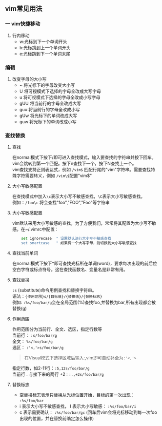 ## vim常见用法

### 一 vim快捷移动
1. 行内移动
    + w:光标到下一个单词开头
    + b:光标跳到上一个单词开头
    + e:光标跳到下一个单词末尾

### 编辑
1. 改变字母的大小写
    + ~ 将光标下的字母改变大小写
    + U 将可视模式下选择的字母全改成大写字母
    + u 将可视模式下选择的字母全改成小写字母
    + gUU 将当前行的字母全改成大写
    + guu 将当前行的字母全改成小写
    + gUw 将光标下的单词改成大写
    + guw 将光标下的单词改成小写

### 查找替换
1. 查找

    在normal模式下按下/即可进入查找模式，输入要查找的字符串并按下回车。vim会跳转到第一个匹配。按下n查找下一个，按下N查找上一个。  
    vim查找支持正则表达式，例如 `/vim$` 匹配行尾的"vim"字符串。需要查找特殊字符需要转义，例如 `/vim\$`配置"vim$"

2. 大小写敏感配置

    在查找模式中加入`\c`表示大小写不敏感查找，`\C`表示大小写敏感查找。  
    例如：`/foo\c` 将会查找"foo","FOO","Foo"等字符串

3. 大小写敏感配置

    vim默认采用大小写敏感的查找，为了方便我们，常常将其配置为大小写不敏感。在~/.vimrc中配置：  
    ```bash
        set ignorecase  " 设置默认进行大小写不敏感查找  
        set smartcase   " 如果有一个大写字母，则切换到大小写敏感查找  
    ```
4. 查找当前单词

    在normal模式下按下*即可查找光标所在单词(word)，要求每次出现的前后位空白字符或标点符号。这在查找函数名、变量名是非常有用。

5. 查找替换

    `:s` (substitute)命令用例查找和替换字符串。  
    语法：`{作用范围}s/{目标值}/{替换值}/{替换标志}`   
    例如: `:%s/foo/bar/g`会在全局范围(%)查找foo,并替换为bar,所有出现都会被替换(g)

6. 作用范围

    作用范围分为当前行、全文、选区，指定行数等  
    当前行： `:s/foo/bar/g`  
    全文： `%s/foo/bar/g`  
    选区： `:'<,'>s/foo/bar/g`  
      > 在Visual模式下选择区域后输入:,vim即可自动补全为` :'<,'> `  

    指定行数，如2-11行：`:5,12s/foo/bar/g`  
    当前行 . 与接下来的两行 +2 : `:.,+2s/foo/bar/g`

7. 替换标志

    + 空替换标志表示只替换从光标位置开始，目标的第一次出现： `:%s/foo/bar`
    + i 表示大小写不敏感查找， I 表示大小写敏感： `:%s/foo/bar/i`
    + c 表示需要确认： `:%s/foo/bar/gc` (回车后vim会将光标移动到每一次foo出现的位置，并在替换前确定怎么操作)